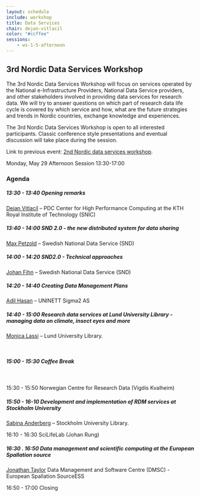 ```yaml
---
layout: schedule
include: workshop
title: Data Services
chair: dejan-vitlacil
color: "#ccffee"
sessions:
    - ws-1-5-afternoon
---
```


## 3rd Nordic Data Services Workshop

The 3rd Nordic Data Services Workshop will focus on
services operated by the National e-Infrastructure Providers, National
Data Service providers, and other stakeholders involved in providing
data services for research data. We will try to answer questions on
which part of research data life cycle is covered by which service and
how, what are the future strategies and trends in Nordic countries,
exchange knowledge and experiences.  

The 3rd Nordic Data Services Workshop is open to all
interested participants. Classic conference style presentations and
eventual discussion will take place during the session.

Link to previous event: [2nd Nordic data services workshop](https://wiki.neic.no/wiki/2nd_Nordic_data_services_workshop).


Monday, May 29 
Afternoon Session 13:30-17:00

### Agenda 

##### 13:30 - 13:40 Opening remarks 

[Dejan Vitlacil](http://neic2017.nordforsk.org/people/dejan-vitlacil/) – 
PDC Center for High Performance Computing at the KTH Royal Institute of Technology (SNIC)

##### 13:40 - 14:00 SND 2.0 - the new distributed system for data sharing 

[Max Petzold](https://snd.gu.se/sv/om-oss/medarbetare) – 
Swedish National Data Service (SND)

##### 14:00 - 14:20  SND2.0 - Technical approaches

[Johan Fihn](https://snd.gu.se/sv/om-oss/medarbetare) – 
Swedish National Data Service (SND)

##### 14:20 - 14:40 Creating Data Management Plans

[Adil Hasan](https://www.sigma2.no/content/about-sigma2) – 
UNINETT Sigma2 AS

##### 14:40 - 15:00 Research data services at Lund University Library - managing data on climate, insect eyes and more

[Monica Lassi](http://www.nateko.lu.se/monica-lassi) – 
Lund University Library.

<br />

##### 15:00 - 15:30 Coffee Break

<br />

15:30 - 15:50 Norwegian Centre for Research Data (Vigdis Kvalheim)  

##### 15:50 - 16-10 Development and implementation of RDM services at Stockholm University

[Sabina Anderberg](http://www.su.se/english/profiles/saan8840) – 
Stockholm University Library.

16:10 - 16:30 SciLifeLab (Johan Rung)

##### 16:30 . 16:50 Data management and scientific computing at the European Spallation source

[Jonathan Taylor](https://europeanspallationsource.se/data-management-and-software-centre)
Data Management and Software Centre (DMSC) - European Spallation SourceESS

16:50 - 17:00 Closing 

